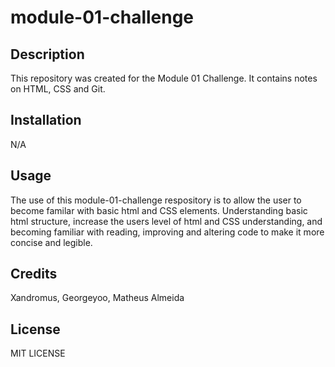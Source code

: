 # module-01-challenge

## Description
This repository was created for the Module 01 Challenge. It contains notes on HTML, CSS and Git.

## Installation

N/A

## Usage

The use of this module-01-challenge respository is to allow the user to become familar with basic html and CSS elements. Understanding basic html structure, increase the users level of html and CSS understanding, and becoming familiar with reading, improving and altering code to make it more concise and legible.

## Credits
Xandromus, 
Georgeyoo,
Matheus Almeida

## License

MIT LICENSE 
